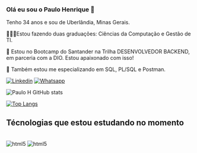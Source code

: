 ### Olá eu sou o Paulo Henrique 👋
Tenho 34 anos e sou de Uberlândia, Minas Gerais.

🧑🏽‍🎓Estou fazendo duas graduações: Ciências da Computação e Gestão de TI.

🚀 Estou no Bootcamp do Santander na Trilha DESENVOLVEDOR BACKEND, em parceria com a DIO. Estou apaixonado com isso!

🧠 Também estou me especializando em SQL, PL/SQL e Postman.


[![Linkedin](https://img.shields.io/badge/LinkedIn-0077B5?style=for-the-badge&logo=linkedin&logoColor=white)](https://www.linkedin.com/in/paulo-azevedo-158543240/)
[![Whatsapp](https://img.shields.io/badge/WhatsApp-25D366?style=for-the-badge&logo=whatsapp&logoColor=white)](https://api.whatsapp.com/send?phone=5534984323105&text=)

![Paulo H GitHub stats](https://github-readme-stats.vercel.app/api?username=pauloazevedo-udi&show_icons=true&theme=dracula)

[![Top Langs](https://github-readme-stats.vercel.app/api/top-langs/?username=pauloazevedo-udi)](https://github.com/pauloazevedo-udi/github-readme-stats)

## Técnologias que estou estudando no momento

<div style="display: inline_block"><br/>
<img align="center" alt="html5" src="https://img.shields.io/badge/HTML5-E34F26?style=for-the-badge&logo=html5&logoColor=white">
<img align="center" alt="html5" src="https://img.shields.io/badge/CSS3-1572B6?style=for-the-badge&logo=css3&logoColor=white">
</div>
